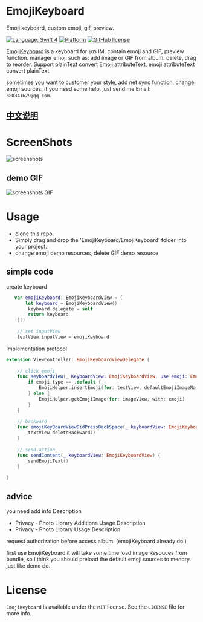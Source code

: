 # EmojiKeyboard
Emoji keyboard, custom emoji, gif, preview.

[![Language: Swift 4](https://img.shields.io/badge/language-swift%204-f48041.svg?style=flat)](https://developer.apple.com/swift)
[![Platform](https://img.shields.io/cocoapods/p/YPImagePicker.svg?style=flat)](http://cocoapods.org/pods/YPImagePicker)
[![GitHub license](https://img.shields.io/badge/license-MIT-blue.svg)](https://raw.githubusercontent.com/liufengting/FTPopOverMenu_Swift/master/LICENSE)

[EmojiKeyboard](https://github.com/chquanquan/EmojiKeyboard) is a keyboard for `iOS` IM. contain emoji and GIF, preview function. manager emoji such as: add image or GIF from album. delete, drag to reorder.  Support plainText convert Emoji attributeText, emoji attributeText convert plainText.

sometimes you want to customer your style, add net sync function, change emoji sources. if you need some help, just send me Email: `380341629@qq.com`.

## [中文说明](https://blog.csdn.net/ch_quan/article/details/81329145)

# ScreenShots

![screenshots](https://github.com/chquanquan/EmojiKeyboard/blob/master/demo.png)

## demo GIF
![screenshots GIF](https://github.com/chquanquan/EmojiKeyboard/blob/master/demo.gif)


# Usage

* clone this repo.
* Simply drag and drop the 'EmojiKeyboard/EmojiKeyboard' folder into your project.
* change emoji demo resources, delete GIF demo resource

## simple code

create keyboard

```swift
   var emojiKeyboard: EmojiKeyboardView = {
       let keyboard = EmojiKeyboardView()
        keyboard.delegate = self
        return keyboard
    }()
    
    // set inputView
    textView.inputView = emojiKeyboard
```

Implementation protocol

```swift
extension ViewController: EmojiKeyboardViewDelegate {
    
    // click emoji
    func KeyboardView(_ KeyboardView: EmojiKeyboardView, use emoji: EmojiViewModel) {
        if emoji.type == .default {
            EmojiHelper.insertEmoji(for: textView, defaultEmojiImageName: emoji.defaultEmojiImageName!, desc: emoji.desc!)
        } else {
            EmojiHelper.getEmojiImage(for: imageView, with: emoji)
        }
    }
    
    // backward
    func emojiKeyBoardViewDidPressBackSpace(_ keyboardView: EmojiKeyboardView) {
        textView.deleteBackward()
    }
    
    // send action
    func sendContent(_ keyboardView: EmojiKeyboardView) {
        sendEmojiText()
    }
    
}

```
 ## advice
 
 you need add info Description
 * Privacy - Photo Library Additions Usage Description
 * Privacy - Photo Library Usage Description
 
 request authorization before access album. (emojiKeyboard already do.)
 
 first use EmojiKeyboard it will take some time load image Resouces from bundle, so I think you should preload the default   emoji sources to  menory. just like demo do.

# License

`EmojiKeyboard` is available under the `MIT` license. See the `LICENSE` file for more info.


